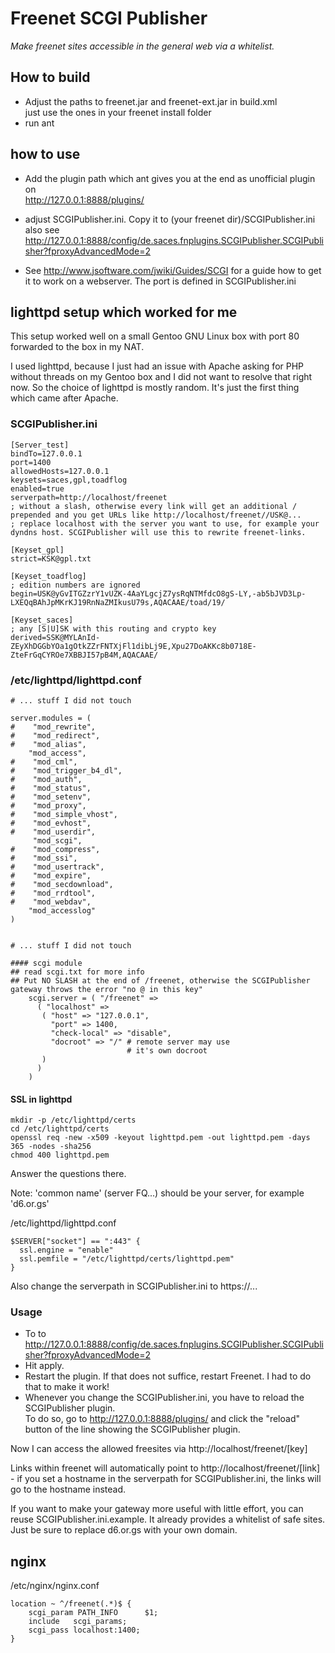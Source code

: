 # Freenet SCGI Publisher

*Make freenet sites accessible in the general web via a whitelist.*

## How to build

- Adjust the paths to freenet.jar and freenet-ext.jar in build.xml  
  just use the ones in your freenet install folder
- run ant

## how to use

- Add the plugin path which ant gives you at the end as unofficial plugin on  
  <http://127.0.0.1:8888/plugins/>

- adjust SCGIPublisher.ini. Copy it to (your freenet dir)/SCGIPublisher.ini  
  also see <http://127.0.0.1:8888/config/de.saces.fnplugins.SCGIPublisher.SCGIPublisher?fproxyAdvancedMode=2>

- See http://www.jsoftware.com/jwiki/Guides/SCGI for a guide how to get it to work on a webserver. 
  The port is defined in SCGIPublisher.ini

## lighttpd setup which worked for me

This setup worked well on a small Gentoo GNU Linux box with port 80 forwarded to the box in my NAT.

I used lighttpd, because I just had an issue with Apache asking for PHP without threads on my Gentoo box and I did not want to resolve that right now. So the choice of lighttpd is 
mostly random. It's just the first thing which came after Apache.

### SCGIPublisher.ini

    [Server_test]
    bindTo=127.0.0.1
    port=1400
    allowedHosts=127.0.0.1
    keysets=saces,gpl,toadflog
    enabled=true
    serverpath=http://localhost/freenet
    ; without a slash, otherwise every link will get an additional / prepended and you get URLs like http://localhost/freenet//USK@...
    ; replace localhost with the server you want to use, for example your dyndns host. SCGIPublisher will use this to rewrite freenet-links.
    
    [Keyset_gpl]  
    strict=KSK@gpl.txt
    
    [Keyset_toadflog]
    ; edition numbers are ignored
    begin=USK@yGvITGZzrY1vUZK-4AaYLgcjZ7ysRqNTMfdcO8gS-LY,-ab5bJVD3Lp-LXEQqBAhJpMKrKJ19RnNaZMIkusU79s,AQACAAE/toad/19/
    
    [Keyset_saces]
    ; any [S|U]SK with this routing and crypto key
    derived=SSK@MYLAnId-ZEyXhDGGbYOa1gOtkZZrFNTXjFl1dibLj9E,Xpu27DoAKKc8b0718E-ZteFrGqCYROe7XBBJI57pB4M,AQACAAE/


### /etc/lighttpd/lighttpd.conf

    # ... stuff I did not touch
    
    server.modules = (
    #    "mod_rewrite",
    #    "mod_redirect",
    #    "mod_alias",
        "mod_access",
    #    "mod_cml",
    #    "mod_trigger_b4_dl",
    #    "mod_auth",
    #    "mod_status",
    #    "mod_setenv",
    #    "mod_proxy",
    #    "mod_simple_vhost",
    #    "mod_evhost",
    #    "mod_userdir",
         "mod_scgi",
    #    "mod_compress",
    #    "mod_ssi",
    #    "mod_usertrack",
    #    "mod_expire",
    #    "mod_secdownload",
    #    "mod_rrdtool",
    #    "mod_webdav",
        "mod_accesslog"
    )
    
    
    # ... stuff I did not touch
    
    #### scgi module
    ## read scgi.txt for more info
    ## Put NO SLASH at the end of /freenet, otherwise the SCGIPublisher gateway throws the error "no @ in this key"
        scgi.server = ( "/freenet" =>
          ( "localhost" =>
           ( "host" => "127.0.0.1",
             "port" => 1400,
             "check-local" => "disable",
             "docroot" => "/" # remote server may use 
                              # it's own docroot
           )
          )
        )

#### SSL in lighttpd

    mkdir -p /etc/lighttpd/certs
    cd /etc/lighttpd/certs
    openssl req -new -x509 -keyout lighttpd.pem -out lighttpd.pem -days 365 -nodes -sha256
    chmod 400 lighttpd.pem

Answer the questions there.

Note: 'common name' (server FQ...) should be your server, for example 'd6.or.gs'

/etc/lighttpd/lighttpd.conf

    $SERVER["socket"] == ":443" {
      ssl.engine = "enable" 
      ssl.pemfile = "/etc/lighttpd/certs/lighttpd.pem" 
    }

Also change the serverpath in SCGIPublisher.ini to https://...

### Usage

- To to http://127.0.0.1:8888/config/de.saces.fnplugins.SCGIPublisher.SCGIPublisher?fproxyAdvancedMode=2
- Hit apply.
- Restart the plugin. If that does not suffice, restart Freenet. I had to do that to make it work!
- Whenever you change the SCGIPublisher.ini, you have to reload the SCGIPublisher plugin.  
  To do so, go to http://127.0.0.1:8888/plugins/ and click the "reload" button of the line showing the SCGIPublisher plugin.

Now I can access the allowed freesites via http://localhost/freenet/[key]

Links within freenet will automatically point to http://localhost/freenet/[link] - if you set a hostname in the serverpath for SCGIPublisher.ini, the links will go to the hostname instead.

If you want to make your gateway more useful with little effort, you can reuse SCGIPublisher.ini.example. It already provides a whitelist of safe sites. Just be sure to replace d6.or.gs with your own domain.


## nginx

/etc/nginx/nginx.conf

    location ~ ^/freenet(.*)$ {
        scgi_param PATH_INFO      $1;
        include   scgi_params;
        scgi_pass localhost:1400;
    }

